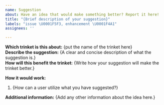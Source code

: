 ```yaml
---
name: Suggestion
about: Have an idea that would make something better? Report it here!
title: "{Brief description of your suggestion}"
labels: "issue \U0001F5F3, enhancement \U0001F4A1"
assignees: ''

---
```


**Which trinket is this about:** {put the name of the trinket here}  
**Describe the suggestion:** {A clear and concise description of what the suggestion is.}  
**How will this benefit the trinket:** {Write how your suggestion will make the trinket better.}

**How it would work:**
1. {How can a user utilize what you have suggested?}

**Additional information:** {Add any other information about the idea here.}